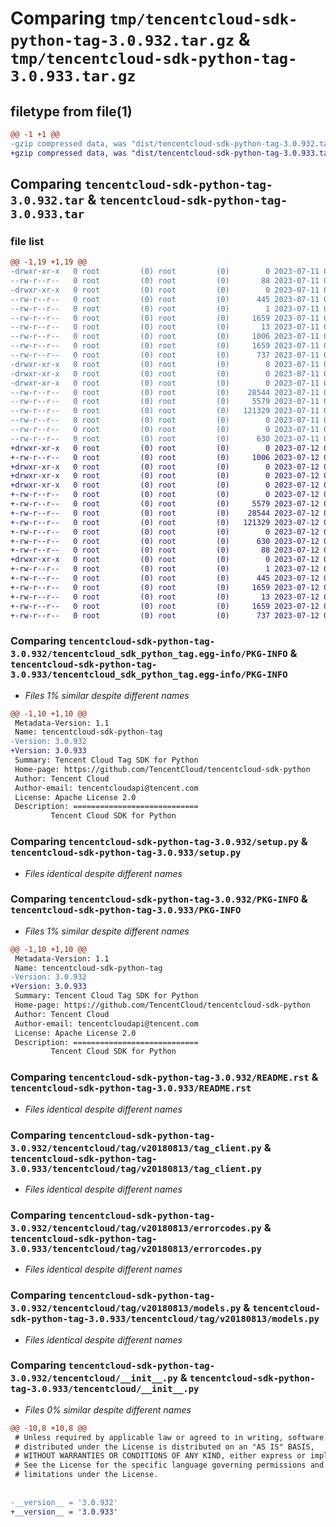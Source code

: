 # Comparing `tmp/tencentcloud-sdk-python-tag-3.0.932.tar.gz` & `tmp/tencentcloud-sdk-python-tag-3.0.933.tar.gz`

## filetype from file(1)

```diff
@@ -1 +1 @@
-gzip compressed data, was "dist/tencentcloud-sdk-python-tag-3.0.932.tar", last modified: Tue Jul 11 00:59:27 2023, max compression
+gzip compressed data, was "dist/tencentcloud-sdk-python-tag-3.0.933.tar", last modified: Wed Jul 12 00:37:12 2023, max compression
```

## Comparing `tencentcloud-sdk-python-tag-3.0.932.tar` & `tencentcloud-sdk-python-tag-3.0.933.tar`

### file list

```diff
@@ -1,19 +1,19 @@
-drwxr-xr-x   0 root         (0) root         (0)        0 2023-07-11 00:59:27.000000 tencentcloud-sdk-python-tag-3.0.932/
--rw-r--r--   0 root         (0) root         (0)       88 2023-07-11 00:59:27.000000 tencentcloud-sdk-python-tag-3.0.932/setup.cfg
-drwxr-xr-x   0 root         (0) root         (0)        0 2023-07-11 00:59:27.000000 tencentcloud-sdk-python-tag-3.0.932/tencentcloud_sdk_python_tag.egg-info/
--rw-r--r--   0 root         (0) root         (0)      445 2023-07-11 00:59:27.000000 tencentcloud-sdk-python-tag-3.0.932/tencentcloud_sdk_python_tag.egg-info/SOURCES.txt
--rw-r--r--   0 root         (0) root         (0)        1 2023-07-11 00:59:27.000000 tencentcloud-sdk-python-tag-3.0.932/tencentcloud_sdk_python_tag.egg-info/dependency_links.txt
--rw-r--r--   0 root         (0) root         (0)     1659 2023-07-11 00:59:27.000000 tencentcloud-sdk-python-tag-3.0.932/tencentcloud_sdk_python_tag.egg-info/PKG-INFO
--rw-r--r--   0 root         (0) root         (0)       13 2023-07-11 00:59:27.000000 tencentcloud-sdk-python-tag-3.0.932/tencentcloud_sdk_python_tag.egg-info/top_level.txt
--rw-r--r--   0 root         (0) root         (0)     1006 2023-07-11 00:59:27.000000 tencentcloud-sdk-python-tag-3.0.932/setup.py
--rw-r--r--   0 root         (0) root         (0)     1659 2023-07-11 00:59:27.000000 tencentcloud-sdk-python-tag-3.0.932/PKG-INFO
--rw-r--r--   0 root         (0) root         (0)      737 2023-07-11 00:59:27.000000 tencentcloud-sdk-python-tag-3.0.932/README.rst
-drwxr-xr-x   0 root         (0) root         (0)        0 2023-07-11 00:59:27.000000 tencentcloud-sdk-python-tag-3.0.932/tencentcloud/
-drwxr-xr-x   0 root         (0) root         (0)        0 2023-07-11 00:59:27.000000 tencentcloud-sdk-python-tag-3.0.932/tencentcloud/tag/
-drwxr-xr-x   0 root         (0) root         (0)        0 2023-07-11 00:59:27.000000 tencentcloud-sdk-python-tag-3.0.932/tencentcloud/tag/v20180813/
--rw-r--r--   0 root         (0) root         (0)    28544 2023-07-11 00:59:27.000000 tencentcloud-sdk-python-tag-3.0.932/tencentcloud/tag/v20180813/tag_client.py
--rw-r--r--   0 root         (0) root         (0)     5579 2023-07-11 00:59:27.000000 tencentcloud-sdk-python-tag-3.0.932/tencentcloud/tag/v20180813/errorcodes.py
--rw-r--r--   0 root         (0) root         (0)   121329 2023-07-11 00:59:27.000000 tencentcloud-sdk-python-tag-3.0.932/tencentcloud/tag/v20180813/models.py
--rw-r--r--   0 root         (0) root         (0)        0 2023-07-11 00:59:27.000000 tencentcloud-sdk-python-tag-3.0.932/tencentcloud/tag/v20180813/__init__.py
--rw-r--r--   0 root         (0) root         (0)        0 2023-07-11 00:59:27.000000 tencentcloud-sdk-python-tag-3.0.932/tencentcloud/tag/__init__.py
--rw-r--r--   0 root         (0) root         (0)      630 2023-07-11 00:59:27.000000 tencentcloud-sdk-python-tag-3.0.932/tencentcloud/__init__.py
+drwxr-xr-x   0 root         (0) root         (0)        0 2023-07-12 00:37:12.000000 tencentcloud-sdk-python-tag-3.0.933/
+-rw-r--r--   0 root         (0) root         (0)     1006 2023-07-12 00:37:12.000000 tencentcloud-sdk-python-tag-3.0.933/setup.py
+drwxr-xr-x   0 root         (0) root         (0)        0 2023-07-12 00:37:12.000000 tencentcloud-sdk-python-tag-3.0.933/tencentcloud/
+drwxr-xr-x   0 root         (0) root         (0)        0 2023-07-12 00:37:12.000000 tencentcloud-sdk-python-tag-3.0.933/tencentcloud/tag/
+drwxr-xr-x   0 root         (0) root         (0)        0 2023-07-12 00:37:12.000000 tencentcloud-sdk-python-tag-3.0.933/tencentcloud/tag/v20180813/
+-rw-r--r--   0 root         (0) root         (0)        0 2023-07-12 00:37:12.000000 tencentcloud-sdk-python-tag-3.0.933/tencentcloud/tag/v20180813/__init__.py
+-rw-r--r--   0 root         (0) root         (0)     5579 2023-07-12 00:37:12.000000 tencentcloud-sdk-python-tag-3.0.933/tencentcloud/tag/v20180813/errorcodes.py
+-rw-r--r--   0 root         (0) root         (0)    28544 2023-07-12 00:37:12.000000 tencentcloud-sdk-python-tag-3.0.933/tencentcloud/tag/v20180813/tag_client.py
+-rw-r--r--   0 root         (0) root         (0)   121329 2023-07-12 00:37:12.000000 tencentcloud-sdk-python-tag-3.0.933/tencentcloud/tag/v20180813/models.py
+-rw-r--r--   0 root         (0) root         (0)        0 2023-07-12 00:37:12.000000 tencentcloud-sdk-python-tag-3.0.933/tencentcloud/tag/__init__.py
+-rw-r--r--   0 root         (0) root         (0)      630 2023-07-12 00:37:12.000000 tencentcloud-sdk-python-tag-3.0.933/tencentcloud/__init__.py
+-rw-r--r--   0 root         (0) root         (0)       88 2023-07-12 00:37:12.000000 tencentcloud-sdk-python-tag-3.0.933/setup.cfg
+drwxr-xr-x   0 root         (0) root         (0)        0 2023-07-12 00:37:12.000000 tencentcloud-sdk-python-tag-3.0.933/tencentcloud_sdk_python_tag.egg-info/
+-rw-r--r--   0 root         (0) root         (0)        1 2023-07-12 00:37:12.000000 tencentcloud-sdk-python-tag-3.0.933/tencentcloud_sdk_python_tag.egg-info/dependency_links.txt
+-rw-r--r--   0 root         (0) root         (0)      445 2023-07-12 00:37:12.000000 tencentcloud-sdk-python-tag-3.0.933/tencentcloud_sdk_python_tag.egg-info/SOURCES.txt
+-rw-r--r--   0 root         (0) root         (0)     1659 2023-07-12 00:37:12.000000 tencentcloud-sdk-python-tag-3.0.933/tencentcloud_sdk_python_tag.egg-info/PKG-INFO
+-rw-r--r--   0 root         (0) root         (0)       13 2023-07-12 00:37:12.000000 tencentcloud-sdk-python-tag-3.0.933/tencentcloud_sdk_python_tag.egg-info/top_level.txt
+-rw-r--r--   0 root         (0) root         (0)     1659 2023-07-12 00:37:12.000000 tencentcloud-sdk-python-tag-3.0.933/PKG-INFO
+-rw-r--r--   0 root         (0) root         (0)      737 2023-07-12 00:37:12.000000 tencentcloud-sdk-python-tag-3.0.933/README.rst
```

### Comparing `tencentcloud-sdk-python-tag-3.0.932/tencentcloud_sdk_python_tag.egg-info/PKG-INFO` & `tencentcloud-sdk-python-tag-3.0.933/tencentcloud_sdk_python_tag.egg-info/PKG-INFO`

 * *Files 1% similar despite different names*

```diff
@@ -1,10 +1,10 @@
 Metadata-Version: 1.1
 Name: tencentcloud-sdk-python-tag
-Version: 3.0.932
+Version: 3.0.933
 Summary: Tencent Cloud Tag SDK for Python
 Home-page: https://github.com/TencentCloud/tencentcloud-sdk-python
 Author: Tencent Cloud
 Author-email: tencentcloudapi@tencent.com
 License: Apache License 2.0
 Description: ============================
         Tencent Cloud SDK for Python
```

### Comparing `tencentcloud-sdk-python-tag-3.0.932/setup.py` & `tencentcloud-sdk-python-tag-3.0.933/setup.py`

 * *Files identical despite different names*

### Comparing `tencentcloud-sdk-python-tag-3.0.932/PKG-INFO` & `tencentcloud-sdk-python-tag-3.0.933/PKG-INFO`

 * *Files 1% similar despite different names*

```diff
@@ -1,10 +1,10 @@
 Metadata-Version: 1.1
 Name: tencentcloud-sdk-python-tag
-Version: 3.0.932
+Version: 3.0.933
 Summary: Tencent Cloud Tag SDK for Python
 Home-page: https://github.com/TencentCloud/tencentcloud-sdk-python
 Author: Tencent Cloud
 Author-email: tencentcloudapi@tencent.com
 License: Apache License 2.0
 Description: ============================
         Tencent Cloud SDK for Python
```

### Comparing `tencentcloud-sdk-python-tag-3.0.932/README.rst` & `tencentcloud-sdk-python-tag-3.0.933/README.rst`

 * *Files identical despite different names*

### Comparing `tencentcloud-sdk-python-tag-3.0.932/tencentcloud/tag/v20180813/tag_client.py` & `tencentcloud-sdk-python-tag-3.0.933/tencentcloud/tag/v20180813/tag_client.py`

 * *Files identical despite different names*

### Comparing `tencentcloud-sdk-python-tag-3.0.932/tencentcloud/tag/v20180813/errorcodes.py` & `tencentcloud-sdk-python-tag-3.0.933/tencentcloud/tag/v20180813/errorcodes.py`

 * *Files identical despite different names*

### Comparing `tencentcloud-sdk-python-tag-3.0.932/tencentcloud/tag/v20180813/models.py` & `tencentcloud-sdk-python-tag-3.0.933/tencentcloud/tag/v20180813/models.py`

 * *Files identical despite different names*

### Comparing `tencentcloud-sdk-python-tag-3.0.932/tencentcloud/__init__.py` & `tencentcloud-sdk-python-tag-3.0.933/tencentcloud/__init__.py`

 * *Files 0% similar despite different names*

```diff
@@ -10,8 +10,8 @@
 # Unless required by applicable law or agreed to in writing, software
 # distributed under the License is distributed on an "AS IS" BASIS,
 # WITHOUT WARRANTIES OR CONDITIONS OF ANY KIND, either express or implied.
 # See the License for the specific language governing permissions and
 # limitations under the License.
 
 
-__version__ = '3.0.932'
+__version__ = '3.0.933'
```

